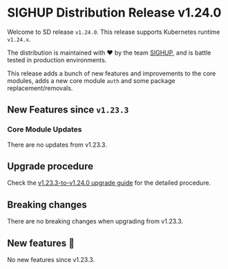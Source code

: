 # SIGHUP Distribution Release v1.24.0

Welcome to SD release `v1.24.0`. This release supports Kubernetes runtime `v1.24.x`.

The distribution is maintained with ❤️ by the team [SIGHUP](https://sighup.io/), and is battle tested in production environments.

This release adds a bunch of new features and improvements to the core modules, adds a new core module `auth` and some package replacement/removals.

## New Features since `v1.23.3`

### Core Module Updates

There are no updates from v1.23.3.

## Upgrade procedure

Check the [v1.23.3-to-v1.24.0 upgrade guide](../upgrades/v1.23.3-to-v1.24.0.md) for the detailed procedure.

## Breaking changes

There are no breaking changes when upgrading from v1.23.3.

## New features 🌟

No new features since v1.23.3.
